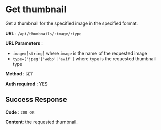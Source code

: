 # Get thumbnail

Get a thumbnail for the specified image in the specified format.

**URL** : `/api/thumbnails/:image/:type`

**URL Parameters** : 
 - `image=[string]` where `image` is the name of the requested image
 - `type=['jpeg'|'webp'|'avif']` where `type` is the requested thumbnail type

**Method** : `GET`

**Auth required** : YES

## Success Response

**Code** : `200 OK`

**Content**: the requested thumbnail.
